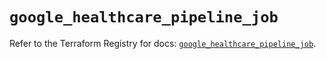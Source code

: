 # `google_healthcare_pipeline_job`

Refer to the Terraform Registry for docs: [`google_healthcare_pipeline_job`](https://registry.terraform.io/providers/hashicorp/google/6.37.0/docs/resources/healthcare_pipeline_job).
